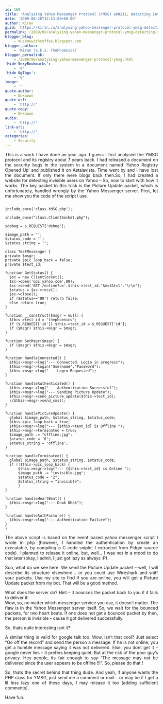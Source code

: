 ```yaml
---
id: 169
title: 'Analysing Yahoo Messenger Protocol (YMSG) &#8211; Detecting Invisible Mode'
date: '2009-06-20T12:13:00+00:00'
author: Kiran
guid: 'https://kiran.co/analysing-yahoo-messenger-protocol-ymsg-detecting-invisible-mode/'
permalink: /2009/06/analysing-yahoo-messenger-protocol-ymsg-detecting-invisible-mode/
blogger_blog:
    - musemewithcoffee.blogspot.com
blogger_author:
    - 'Kiran (a.k.a. ThePhoenics)'
blogger_permalink:
    - /2009/06/analysing-yahoo-messenger-protocol-ymsg.html
'Hide SexyBookmarks':
    - '0'
'Hide OgTags':
    - '0'
image:
    - ''
quote-author:
    - Unknown
quote-url:
    - 'http://'
quote-copy:
    - Unknown
audio:
    - 'http://'
link-url:
    - 'http://'
categories:
    - Security
---
```


<div align="justify">This is a work I have done an year ago. I guess I first analysed the YMSG protocol and its registry about 7 years back. I had released a document on the security bugs in the system in a document named ‘Yahoo Registry Opened Up’ and published it on Astalavista. Time went by and I have lost the document. If only there were blogs back then.So, I had created a website for detecting invisible users on Yahoo –  
<http://mailhax.com/ym/>So, now to start with how it works. The key packet to this trick is the Picture Update packet, which is unfortunately, handled wrongly by the Yahoo Messenger server. First, let me show you the code of the script I use.

```

include_once('class.YMSG.php');

include_once("class.ClientSocket.php");

$debug = $_REQUEST['debug'];

$image_path = '';
$status_code = '';
$status_string = '';

class TestMessenger {
private $msgr;
private $pic_loop_back = false;
private $test_id;

function GetStatus() {
  $sc = new ClientSocket();
  $sc->open('opi.yahoo.com',80);
  $sc->send('GET /online?u='.$this->test_id.'&m=t&t=1'."\r\n");
  $status = $sc->recv();
  $sc->close();
  if ($status=='00') return false;
  else return true;
}

function __construct($msgr = null) {
  $this->test_id = 'thephoenics';
  if ($_REQUEST['id']) $this->test_id = $_REQUEST['id'];
  if ($msgr) $this->msgr = $msgr;
}

function SetMsgr($msgr) {
  if ($msgr) $this->msgr = $msgr;
}

function handleConnected() {
  $this->msgr->log("--- Connected. Login in progress");
  $this->msgr->login("Username","Password");
  $this->msgr->log("--- Login Requested");
}

function handleAuthenticated() {
  $this->msgr->log("--- Authentication Successful");
  $this->msgr->log("--- Sending Picture Update");
  $this->msgr->send_picture_update($this->test_id);
  //$this->msgr->send_sms();
}

function handlePictureUpdate() {
  global $image_path, $status_string, $status_code;
  $this->pic_loop_back = true;
  $this->msgr->log("--- {$this->test_id} is Offline ");
  $this->msgr->terminated = true;
  $image_path .= "offline.jpg";
  $status_code = '0';
  $status_string = 'offline';
}

function handleTerminated() {
  global $image_path, $status_string, $status_code;
  if (!$this->pic_loop_back) {
      $this->msgr->log("--- {$this->test_id} is Online ");
      $image_path .= "invisible.jpg";
      $status_code = "2";
      $status_string = "invisible";
      }
}

function handleHeartBeat() {
  $this->msgr->log("--- Dhak Dhak");
}

function handleAuthFailure() {
  $this->msgr->log("--- Authentication Failure");
}
}
```

The above script is based on the event based yahoo messenger script I wrote in php (however, I handled the authentication by create an executable, by compiling a C code sniplet I extracted from Pidgin source code). I planned to release it online, but, well… I was not in a mood to do that later (okay, I admit, I just got lazy as always :P).

Soo, what do we see here. We send the Picture Update packet – well, I will describe its structure elsewhere… or you could use Wireshark and sniff your packets. Use my site to find if you are online, you will get a Picture Update packet from my bot. That will be a good method.

What does the server do? Hint – it bounces the packet back to you if it fails to deliver it!  
Wow, so, no matter which messenger service you use, it doesn’t matter. The flaw is in the Yahoo Messenger server itself. So, we wait for the bounced packets, for two heart beats. If one does not get a bounced packet by then, the person is invisible – cause it got delivered successfully.

So, thats quite interesting isnt it?

A similar thing is valid for google talk too. Wow, isn’t that cool? Just select “Go off the record” and send the person a message. If he is not online, you get a humble message saying it was not delivered. Else, you dont get it – google never lies – it prefers keeping quiet. But at the risk of the poor guy’s privacy. Hey people, its fair enough to say “The message may not be delivered since the user appears to be offline !!!”. So, please do that !

So, thats the secret behind that thing dude. And yeah, if anyone wants the PHP class for YMSG, just send me a comment or mail… or may be if I get a lil less lazy one of these days, I may release it too (adding sufficient comments).

Have fun.

</div>